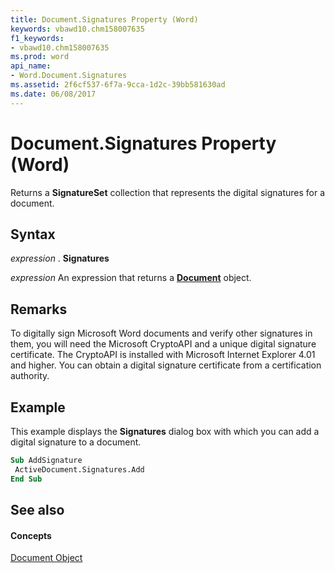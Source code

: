 ```yaml
---
title: Document.Signatures Property (Word)
keywords: vbawd10.chm158007635
f1_keywords:
- vbawd10.chm158007635
ms.prod: word
api_name:
- Word.Document.Signatures
ms.assetid: 2f6cf537-6f7a-9cca-1d2c-39bb581630ad
ms.date: 06/08/2017
---
```



# Document.Signatures Property (Word)

Returns a  **SignatureSet** collection that represents the digital signatures for a document.


## Syntax

 _expression_ . **Signatures**

 _expression_ An expression that returns a **[Document](Word.Document.md)** object.


## Remarks

To digitally sign Microsoft Word documents and verify other signatures in them, you will need the Microsoft CryptoAPI and a unique digital signature certificate. The CryptoAPI is installed with Microsoft Internet Explorer 4.01 and higher. You can obtain a digital signature certificate from a certification authority.


## Example

This example displays the  **Signatures** dialog box with which you can add a digital signature to a document.


```vb
Sub AddSignature 
 ActiveDocument.Signatures.Add 
End Sub
```


## See also


#### Concepts


[Document Object](Word.Document.md)

